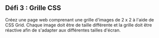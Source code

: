 ## Défi 3 : Grille CSS

Créez une page web comprenant une grille d'images de 2 x 2 à l'aide de CSS Grid. Chaque image doit être de taille différente et la grille doit être réactive afin de s'adapter aux différentes tailles d'écran.